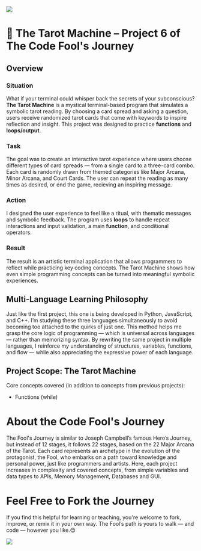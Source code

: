 <body>
<img src=";" />

<h1>🔮 The Tarot Machine – Project 6 of The Code Fool's Journey</h1>

<h2>Overview</h2>

<h3>Situation</h3>
<p>What if your terminal could whisper back the secrets of your subconscious? <strong>The Tarot Machine</strong> is a mystical terminal-based program that simulates a symbolic tarot reading. By choosing a card spread and asking a question, users receive randomized tarot cards that come with keywords to inspire reflection and insight. This project was designed to practice <strong>functions</strong> and <strong>loops/output</strong>.</p>

<h3>Task</h3>
<p>The goal was to create an interactive tarot experience where users choose different types of card spreads — from a single card to a three-card combo. Each card is randomly drawn from themed categories like Major Arcana, Minor Arcana, and Court Cards. The user can repeat the reading as many times as desired, or end the game, recieving an inspiring message.</p>

<h3>Action</h3>
<p>I designed the user experience to feel like a ritual, with thematic messages and symbolic feedback. The program uses <strong>loops</strong> to handle repeat interactions and input validation, a main <strong>function</strong>, and conditional operators.</p>

<h3>Result</h3>
<p>The result is an artistic terminal application that allows programmers to reflect while practicing key coding concepts. The Tarot Machine shows how even simple programming concepts can be turned into meaningful symbolic experiences.</p>

<h2>Multi-Language Learning Philosophy</h2>
<p>Just like the first project, this one is being developed in Python, JavaScript, and C++. I’m studying these three languages simultaneously to avoid becoming too attached to the quirks of just one. This method helps me grasp the core logic of programming — which is universal across languages — rather than memorizing syntax. By rewriting the same project in multiple languages, I reinforce my understanding of structures, variables, functions, and flow — while also appreciating the expressive power of each language.</p>

<h2>Project Scope: The Tarot Machine</h2>
<p>Core concepts covered (in addition to concepts from previous projects):</p>
<ul>
  <li>Functions (while)</li>
</ul>

<h1>About the Code Fool's Journey</h1>
<p>The Fool's Journey is similar to Joseph Campbell’s famous Hero’s Journey, but instead of 12 stages, it follows 22 stages, based on the 22 Major Arcana of the Tarot. Each card represents an archetype in the evolution of the protagonist, the Fool, who embarks on a path toward knowledge and personal power, just like programmers and artists. Here, each project increases in complexity and covered concepts, from simple variables and data types to APIs, Memory Management, Databases and GUI.</p>

<h1>Feel Free to Fork the Journey</h1>
<p>If you find this helpful for learning or teaching, you're welcome to fork, improve, or remix it in your own way. The Fool’s path is yours to walk — and code — however you like.😊</p>

<img src=";" />
</body>
